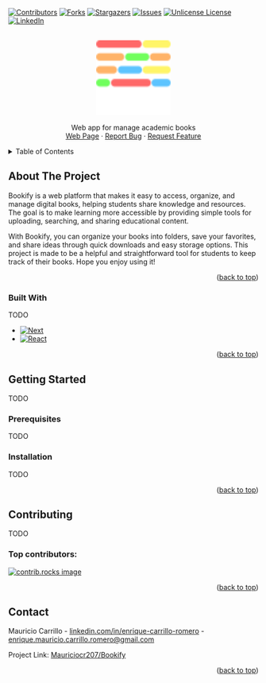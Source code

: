 <!-- PROJECT SHIELDS -->
<!--
*** I'm using markdown "reference style" links for readability.
*** Reference links are enclosed in brackets [ ] instead of parentheses ( ).
*** See the bottom of this document for the declaration of the reference variables
*** for contributors-url, forks-url, etc. This is an optional, concise syntax you may use.
*** https://www.markdownguide.org/basic-syntax/#reference-style-links
-->
[![Contributors][contributors-shield]][contributors-url]
[![Forks][forks-shield]][forks-url]
[![Stargazers][stars-shield]][stars-url]
[![Issues][issues-shield]][issues-url]
[![Unlicense License][license-shield]][license-url]
[![LinkedIn][linkedin-shield]][linkedin-url]



<!-- PROJECT LOGO -->
<br />
<div align="center">
  <a href="https://github.com/Mauriciocr207/Bookify">
    <img src="public/bookify-dark.svg" alt="Logo" width="150" height="150">
  </a>
  <p align="center">
    Web app for manage academic books
    <br/>
    <a href="https://github.com/Mauriciocr207/Bookify">Web Page</a>
    &middot;
    <a href="https://github.com/Mauriciocr207/Bookify/issues/new?labels=bug&template=bug-report---.md">Report Bug</a>
    &middot;
    <a href="https://github.com/Mauriciocr207/Bookify/issues/new?labels=enhancement&template=feature-request---.md">Request Feature</a>
  </p>
</div>



<!-- TABLE OF CONTENTS -->
<details>
  <summary>Table of Contents</summary>
  <ol>
    <li>
      <a href="#about-the-project">About The Project</a>
      <ul>
        <li><a href="#built-with">Built With</a></li>
      </ul>
    </li>
    <li>
      <a href="#getting-started">Getting Started</a>
      <ul>
        <li><a href="#prerequisites">Prerequisites</a></li>
        <li><a href="#installation">Installation</a></li>
      </ul>
    </li>
    <li><a href="#contributing">Contributing</a></li>
    <li><a href="#contact">Contact</a></li>
  </ol>
</details>



<!-- ABOUT THE PROJECT -->
## About The Project

Bookify is a web platform that makes it easy to access, organize, and manage digital books, helping students share knowledge and resources. The goal is to make learning more accessible by providing simple tools for uploading, searching, and sharing educational content.

With Bookify, you can organize your books into folders, save your favorites, and share ideas through quick downloads and easy storage options. This project is made to be a helpful and straightforward tool for students to keep track of their books. Hope you enjoy using it!

<p align="right">(<a href="#readme-top">back to top</a>)</p>



### Built With

TODO

* [![Next][Next.js]][Next-url]
* [![React][React.js]][React-url]

<p align="right">(<a href="#readme-top">back to top</a>)</p>



<!-- GETTING STARTED -->
## Getting Started

TODO

### Prerequisites

TODO

### Installation
TODO
<!-- 
_Below is an example of how you can instruct your audience on installing and setting up your app. This template doesn't rely on any external dependencies or services._

1. Get a free API Key at [https://example.com](https://example.com)
2. Clone the repo
   ```sh
   git clone https://github.com/github_username/repo_name.git
   ```
3. Install NPM packages
   ```sh
   npm install
   ```
4. Enter your API in `config.js`
   ```js
   const API_KEY = 'ENTER YOUR API';
   ```
5. Change git remote url to avoid accidental pushes to base project
   ```sh
   git remote set-url origin github_username/repo_name
   git remote -v # confirm the changes
   ``` -->

<p align="right">(<a href="#readme-top">back to top</a>)</p>




<!-- CONTRIBUTING -->
## Contributing

TODO
<!-- Contributions are what make the open source community such an amazing place to learn, inspire, and create. Any contributions you make are **greatly appreciated**.

If you have a suggestion that would make this better, please fork the repo and create a pull request. You can also simply open an issue with the tag "enhancement".
Don't forget to give the project a star! Thanks again!

1. Fork the Project
2. Create your Feature Branch (`git checkout -b feature/AmazingFeature`)
3. Commit your Changes (`git commit -m 'Add some AmazingFeature'`)
4. Push to the Branch (`git push origin feature/AmazingFeature`)
5. Open a Pull Request -->

### Top contributors:
<a href="https://github.com/Mauriciocr207/Bookify/graphs/contributors">
  <img src="https://contrib.rocks/image?repo=Mauriciocr207/Bookify" alt="contrib.rocks image" />
</a>

<p align="right">(<a href="#readme-top">back to top</a>)</p>


<!-- CONTACT -->
## Contact

Mauricio Carrillo - [linkedin.com/in/enrique-carrillo-romero](https://www.linkedin.com/in/enrique-carrillo-romero/) - enrique.mauricio.carrillo.romero@gmail.com

Project Link: [Mauriciocr207/Bookify](https://github.com/Mauriciocr207/Bookify)

<p align="right">(<a href="#readme-top">back to top</a>)</p>



<!-- ACKNOWLEDGMENTS -->
<!-- 
Use this space to list resources you find helpful and would like to give credit to. I've included a few of my favorites to kick things off!

* [Choose an Open Source License](https://choosealicense.com)
* [GitHub Emoji Cheat Sheet](https://www.webpagefx.com/tools/emoji-cheat-sheet)
* [Malven's Flexbox Cheatsheet](https://flexbox.malven.co/)
* [Malven's Grid Cheatsheet](https://grid.malven.co/)
* [Img Shields](https://shields.io)
* [GitHub Pages](https://pages.github.com)
* [Font Awesome](https://fontawesome.com)
* [React Icons](https://react-icons.github.io/react-icons/search)  -->



<!-- MARKDOWN LINKS & IMAGES -->
<!-- https://www.markdownguide.org/basic-syntax/#reference-style-links -->
[contributors-shield]: https://img.shields.io/github/contributors/Mauriciocr207/Bookify.svg?style=for-the-badge
[contributors-url]: https://github.com/Mauriciocr207/Bookify/graphs/contributors
[forks-shield]: https://img.shields.io/github/forks/Mauriciocr207/Bookify.svg?style=for-the-badge
[forks-url]: https://github.com/Mauriciocr207/Bookify/network/members
[stars-shield]: https://img.shields.io/github/stars/Mauriciocr207/Bookify.svg?style=for-the-badge
[stars-url]: https://github.com/Mauriciocr207/Bookify/stargazers
[issues-shield]: https://img.shields.io/github/issues/Mauriciocr207/Bookify.svg?style=for-the-badge
[issues-url]: https://github.com/Mauriciocr207/Bookify/issues
[license-shield]: https://img.shields.io/github/license/Mauriciocr207/Bookify.svg?style=for-the-badge
[license-url]: https://github.com/Mauriciocr207/Bookify/blob/master/LICENSE.txt
[linkedin-shield]: https://img.shields.io/badge/-LinkedIn-black.svg?style=for-the-badge&logo=linkedin&colorB=555
[linkedin-url]: https://www.linkedin.com/in/enrique-carrillo-romero/
[product-screenshot]: images/screenshot.png
[Next.js]: https://img.shields.io/badge/next.js-000000?style=for-the-badge&logo=nextdotjs&logoColor=white
[Next-url]: https://nextjs.org/
[React.js]: https://img.shields.io/badge/React-20232A?style=for-the-badge&logo=react&logoColor=61DAFB
[React-url]: https://reactjs.org/